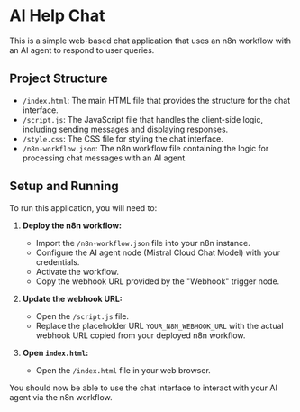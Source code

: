 # AI Help Chat

This is a simple web-based chat application that uses an n8n workflow with an AI agent to respond to user queries.

## Project Structure

- `/index.html`: The main HTML file that provides the structure for the chat interface.
- `/script.js`: The JavaScript file that handles the client-side logic, including sending messages and displaying responses.
- `/style.css`: The CSS file for styling the chat interface.
- `/n8n-workflow.json`: The n8n workflow file containing the logic for processing chat messages with an AI agent.

## Setup and Running

To run this application, you will need to:

1.  **Deploy the n8n workflow:**
    *   Import the `/n8n-workflow.json` file into your n8n instance.
    *   Configure the AI agent node (Mistral Cloud Chat Model) with your credentials.
    *   Activate the workflow.
    *   Copy the webhook URL provided by the "Webhook" trigger node.

2.  **Update the webhook URL:**
    *   Open the `/script.js` file.
    *   Replace the placeholder URL `YOUR_N8N_WEBHOOK_URL` with the actual webhook URL copied from your deployed n8n workflow.

3.  **Open `index.html`:**
    *   Open the `/index.html` file in your web browser.

You should now be able to use the chat interface to interact with your AI agent via the n8n workflow.